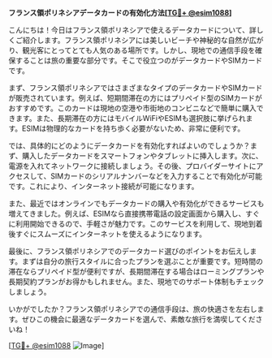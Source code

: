 **フランス領ポリネシアデータカードの有効化方法[[TG💪+ @esim1088](https://t.me/s/esim1088)]**

こんにちは！今日はフランス領ポリネシアで使えるデータカードについて、詳しくご紹介します。フランス領ポリネシアには美しいビーチや神秘的な自然が広がり、観光客にとってとても人気のある場所です。しかし、現地での通信手段を確保することは旅の重要な部分です。そこで役立つのがデータカードやSIMカードです。

まず、フランス領ポリネシアではさまざまなタイプのデータカードやSIMカードが販売されています。例えば、短期間滞在の方にはプリペイド型のSIMカードがおすすめです。このカードは現地の空港や市街地のコンビニなどで簡単に購入できます。また、長期滞在の方にはモバイルWiFiやESIMも選択肢に挙げられます。ESIMは物理的なカードを持ち歩く必要がないため、非常に便利です。

では、具体的にどのようにデータカードを有効化すればよいのでしょうか？まず、購入したデータカードをスマートフォンやタブレットに挿入します。次に、電源を入れてネットワークに接続しましょう。その後、プロバイダーサイトにアクセスして、SIMカードのシリアルナンバーなどを入力することで有効化が可能です。これにより、インターネット接続が可能になります。

また、最近ではオンラインでもデータカードの購入や有効化ができるサービスも増えてきました。例えば、ESIMなら直接携帯電話の設定画面から購入し、すぐに利用開始できるので、手軽さが魅力です。このサービスを利用して、現地到着後すぐにスムーズにインターネットを使えるようになります。

最後に、フランス領ポリネシアでのデータカード選びのポイントをお伝えします。まずは自分の旅行スタイルに合ったプランを選ぶことが重要です。短時間の滞在ならプリペイド型が便利ですが、長期間滞在する場合はローミングプランや長期契約プランがお得かもしれません。また、現地でのサポート体制もチェックしましょう。

いかがでしたか？フランス領ポリネシアでの通信手段は、旅の快適さを左右します。ぜひこの機会に最適なデータカードを選んで、素敵な旅行を満喫してくださいね！

[[TG💪+ @esim1088](https://t.me/s/esim1088) ![Image](https://i.postimg.cc/Y0z9fWf4/image.png)]